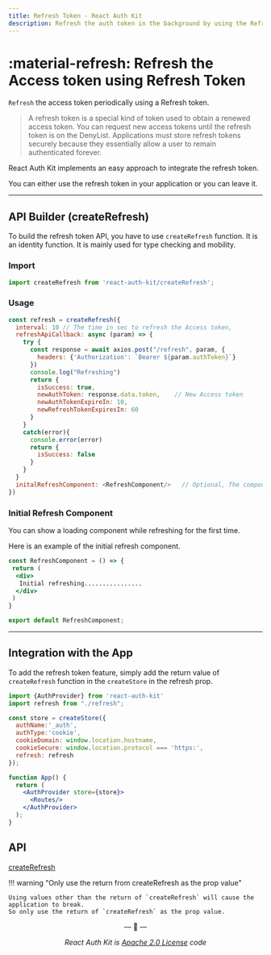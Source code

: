 ```yaml
---
title: Refresh Token - React Auth Kit
description: Refresh the auth token in the background by using the Refresh token feature. Just use the createRefresh builder.
---
```



# :material-refresh: Refresh the Access token using Refresh Token

`Refresh` the access token periodically using a Refresh token.

<div data-ea-publisher="authkitarkadipme" data-ea-type="text" id="refresh"></div>

> A refresh token is a special kind of token used to obtain a renewed access token.
You can request new access tokens until the refresh token is on the DenyList.
Applications must store refresh tokens securely because they essentially allow a user to remain authenticated forever.

React Auth Kit implements an easy approach to integrate the refresh token.

You can either use the refresh token in your application or you can leave it.

---

## API Builder (createRefresh)

To build the refresh token API, you have to use `createRefresh` function.
It is an identity function. It is mainly used for type checking and mobility.

### Import

```js title="Import createRefresh in your app" linenums="1"
import createRefresh from 'react-auth-kit/createRefresh';
```

### Usage

```js title="refresh.js" linenums="1"
const refresh = createRefresh({
  interval: 10 // The time in sec to refresh the Access token,
  refreshApiCallback: async (param) => {
    try {
      const response = await axios.post("/refresh", param, {
        headers: {'Authorization': `Bearer ${param.authToken}`}
      })
      console.log("Refreshing")
      return {
        isSuccess: true,
        newAuthToken: response.data.token,    // New Access token
        newAuthTokenExpireIn: 10,
        newRefreshTokenExpiresIn: 60
      }
    }
    catch(error){
      console.error(error)
      return {
        isSuccess: false
      } 
    }
  }
  initalRefreshComponent: <RefreshComponent/>   // Optional, The component to show while refreshing for the first time
})

```

### Initial Refresh Component

You can show a loading component while refreshing for the first time.

Here is an example of the initial refresh component.

```jsx title="refresh.js" linenums="1"
const RefreshComponent = () => {
 return (
  <div>
   Initial refreshing................
  </div>
 )
}

export default RefreshComponent;
```

---

## Integration with the App

To add the refresh token feature, simply add the return value of `createRefresh` function in the `createStore` in the refresh prop.

```jsx title="app.js" linenums="1"
import {AuthProvider} from 'react-auth-kit'
import refresh from "./refresh";

const store = createStore({
  authName:'_auth',
  authType:'cookie',
  cookieDomain: window.location.hostname,
  cookieSecure: window.location.protocol === 'https:',
  refresh: refresh
});

function App() {
  return (
    <AuthProvider store={store}>
      <Routes/>
    </AuthProvider>
  );
}
```

## API

[createRefresh](./../reference/react-auth-kit/createRefresh.md)

!!! warning "Only use the return from createRefresh as the prop value"

    Using values other than the return of `createRefresh` will cause the application to break.
    So only use the return of `createRefresh` as the prop value.

<p align="center">&mdash; 🔑  &mdash;</p>
<p align="center"><i>React Auth Kit is <a href="https://github.com/react-auth-kit/react-auth-kit/blob/master/LICENSE">Apache 2.0 License</a> code</i></p>
